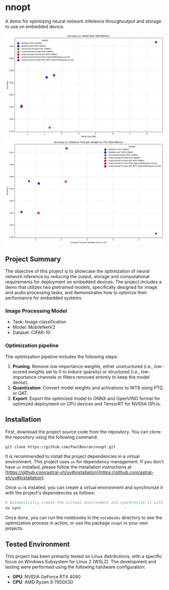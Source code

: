 # nnopt
A demo for optimizing neural network inference throughoutput and storage to use on embedded device.

![Accuracy vs Model Size](images/acc_vs_model_size.png)
![Accuracy vs Time per Sample](images/acc_vs_time_per_sample.png)

## Project Summary

The objective of this project is to showcase the optimization of neural network inference by reducing the output, storage and computational requirements for deployment on embedded devices. The project includes a demo that utilizes two pretrained models, specifically designed for image and audio processing tasks, and demonstrates how to optimize their performance for embedded systems.

### Image Processing Model
* Task: Image classification
* Model: MobileNetV2
* Dataset: CIFAR-10

### Optimization pipeline
The optimization pipeline includes the following steps:
1. **Pruning**: Remove low-importance weights, either unstructured (i.e., low-scored weights set to 0 to induce sparsity) 
or structured (i.e., low-importance channels or filters removed entirely to keep the model dense).
2. **Quantization**: Convert model weights and activations to INT8 using PTQ or QAT.
3. **Export**: Export the optimized model to ONNX and OpenVINO format for optimized deployment on CPU devices and TensorRT for NVIDIA GPUs.

## Installation

First, download the project source code from the repository. You can clone the repository using the following command:

```bash
git clone https://github.com/PaulBeuran/nnopt.git
```

It is recommended to install the project dependencies in a virtual environment.
This project uses `uv` for dependency management. If you don't have `uv` installed, please follow the installation instructions at [https://github.com/astral-sh/uv#installation](https://github.com/astral-sh/uv#installation).

Once `uv` is installed, you can create a virtual environment and synchronize it with the project's dependencies as follows:

```bash
# Automatically create the virtual environment and synchronize it with pyproject.toml
uv sync
```
Once done, you can run the notebooks in the `notebooks` directory to see the optimization process in action, or use the package `nnopt` in your own projects.

## Tested Environment

This project has been primarily tested on Linux distributions, with a specific focus on Windows Subsystem for Linux 2 (WSL2).
The development and testing were performed using the following hardware configuration:
*   **GPU**: NVIDIA GeForce RTX 4090
*   **CPU**: AMD Ryzen 9 7950X3D
